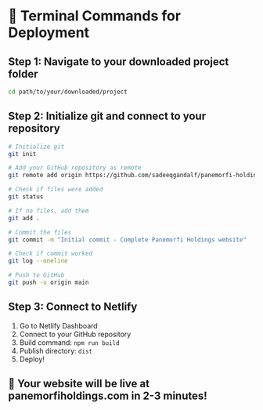 # 🚀 Terminal Commands for Deployment

## Step 1: Navigate to your downloaded project folder
```bash
cd path/to/your/downloaded/project
```

## Step 2: Initialize git and connect to your repository
```bash
# Initialize git
git init

# Add your GitHub repository as remote
git remote add origin https://github.com/sadeeqgandalf/panemorfi-holdings-website.git

# Check if files were added
git status

# If no files, add them
git add .

# Commit the files
git commit -m "Initial commit - Complete Panemorfi Holdings website"

# Check if commit worked
git log --oneline

# Push to GitHub
git push -u origin main
```

## Step 3: Connect to Netlify
1. Go to Netlify Dashboard
2. Connect to your GitHub repository
3. Build command: `npm run build`
4. Publish directory: `dist`
5. Deploy!

## 🎉 Your website will be live at panemorfiholdings.com in 2-3 minutes!